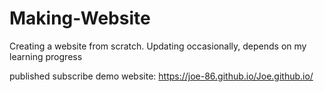 # Making-Website
Creating a website from scratch.
Updating occasionally, depends on my learning progress


published subscribe demo website: https://joe-86.github.io/Joe.github.io/
